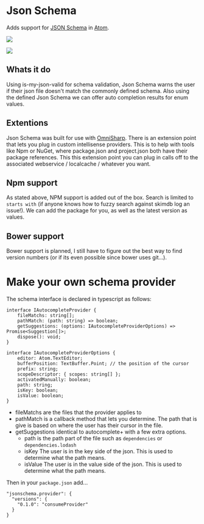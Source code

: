 # Json Schema

Adds support for [JSON Schema](http://json-schema.org/) in [Atom](http://atom.io).

![](https://raw.githubusercontent.com/OmniSharp/atom-json-schema/master/schema.gif)


![](https://raw.githubusercontent.com/OmniSharp/atom-json-schema/master/schema2.gif)

## Whats it do
Using is-my-json-valid for schema validation, Json Schema warns the user if their json file doesn't match the commonly defined schema.  Also using the defined Json Schema we can offer auto completion results for enum values.

## Extentions
Json Schema was built for use with [OmniSharp](http://www.omnisharp.net/).  There is an extension point that lets you plug in custom intellisense providers.  This is to help with tools like Npm or NuGet, where package.json and project.json
both have their package references.  This this extension point you can plug in calls off to the associated webservice / localcache / whatever you want.

## Npm support
As stated above, NPM support is added out of the box.  Search is limited to `starts with` (if anyone knows how to fuzzy search against skimdb log an issue!).  We can add the package for you, as well as the latest version as values.

## Bower support
Bower support is planned, I still have to figure out the best way to find version numbers (or if its even possible since bower uses git...).


# Make your own schema provider
The schema interface is declared in typescript as follows:

```
interface IAutocompleteProvider {
    fileMatchs: string[];
    pathMatch: (path: string) => boolean;
    getSuggestions: (options: IAutocompleteProviderOptions) => Promise<Suggestion[]>;
    dispose(): void;
}

interface IAutocompleteProviderOptions {
    editor: Atom.TextEditor;
    bufferPosition: TextBuffer.Point; // the position of the cursor
    prefix: string;
    scopeDescriptor: { scopes: string[] };
    activatedManually: boolean;
    path: string;
    isKey: boolean;
    isValue: boolean;
}
```

* fileMatchs
  are the files that the provider applies to
* pathMatch
  is a callback method that lets you determine.  The path that is give is based on where the user has their cursor in the file.
* getSuggestions
  identical to autocomplete+ with a few extra options.
  * path
    is the path part of the file such as `dependencies` or `dependencies.lodash`
  * isKey
    The user is in the key side of the json.  This is used to determine what the path means.
  * isValue
    The user is in the value side of the json.  This is used to determine what the path means.

Then in your `package.json` add...

```
"jsonschema.provider": {
  "versions": {
    "0.1.0": "consumeProvider"
  }
}
```
